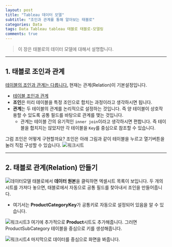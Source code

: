 ```yaml
---  
layout: post  
title: "Tableau 데이터 모델"
subtitle: "조인과 관계를 통해 알아보는 태블로"  
categories: Data  
tags: Data Tableau tableau 태블로 태블로-모델링 
comments: true  
---  
```



> 이 장은 태블로의 데이터 모델에 대해서 설명합니다.

---

## 1. 태블로 조인과 관계
<u>테이블의 조인과 관계는 다릅니다.</u> 현재는 관계(Relation)이 기본설정입니다.
- [테이블 조인과 관계](https://help.tableau.com/v2021.1/public/desktop/ko-kr/datasource_relationships_learnmorepage.htm#WhereAreJoins)
- **조인**은 미리 테이블을 특정 조인으로 합치는 과정이라고 생각하시면 됩니다.
- **관계**는 두 테이블의 관계를 논리적으로 설정하는 것입니다. 즉 양 테이블이 상호작용할 수 있도록 공통 필드를 바탕으로 관계를 맺는 것입니다. 
  - 관계는 테이블 간의 유기적인 `inner join`이라고 생각하시면 편합니다. 즉 테이블을 합치지는 않았지만 각 테이블을 `Key`를 중심으로 참조할 수 있습니다.

그럼 조인은 어떻게 구현할까요?  조인은 아래 그림과 같이 테이블을 누르고 열기버튼을 눌러 직접 구성할 수 있습니다.
![워크시트](https://sangminje.github.io/assets/img/tableau/data_model_singletable_joins.gif)

---

## 2. 태블로 관계(Relation) 만들기

![데이터모델](https://sangminje.github.io/assets/img/tableau/tableau_datamodel1.png)
태블로에서 **데이터 원본**을 클릭하면 엑셀시트 목록이 보입니다. 두 개의 시트를 가져다 놓으면, 태블로에서 자동으로 공통 필드를 찾아내서 조인을 만들어줍니다.
- 여기서는 **ProductCategoryKey**가 공통키로 자동으로 설정되어 있음을 알 수 있습니다.


![워크시트3](https://sangminje.github.io/assets/img/tableau/tableau_datamodel3.png)
여기에 추가적으로 **Product**시트도 추가해줍니다. 그러면 ProductSubCategory 테이블을 중심으로 키를 생성해줍니다.

![워크시트4](https://sangminje.github.io/assets/img/tableau/tableau_datamodel2.png)
마지막으로 데이터를 중심으로 화면을 봐줍니다.

